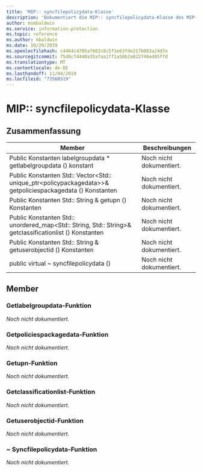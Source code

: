 ```yaml
---
title: 'MIP:: syncfilepolicydata-Klasse'
description: 'Dokumentiert die MIP:: syncfilepolicydata-Klasse des MIP-SDKs (Microsoft Information Protection).'
author: msmbaldwin
ms.service: information-protection
ms.topic: reference
ms.author: mbaldwin
ms.date: 10/29/2019
ms.openlocfilehash: c4464c4705af082c8c5f1e63fde217b083a24d7e
ms.sourcegitcommit: f5d8cf4440a35afaa1ff1a58b2a022740ed85ffd
ms.translationtype: MT
ms.contentlocale: de-DE
ms.lasthandoff: 11/04/2019
ms.locfileid: "73560519"
---
```

# <a name="class-mipsyncfilepolicydata"></a>MIP:: syncfilepolicydata-Klasse 
  
## <a name="summary"></a>Zusammenfassung
 Member                        | Beschreibungen                                
--------------------------------|---------------------------------------------
Public Konstanten labelgroupdata * getlabelgroupdata () konstant  | Noch nicht dokumentiert.
Public Konstanten Std:: Vector\<Std:: unique_ptr\<policypackagedata\>\>& getpoliciespackagedata () Konstanten  | Noch nicht dokumentiert.
Public Konstanten Std:: String & getupn () Konstanten  | Noch nicht dokumentiert.
Public Konstanten Std:: unordered_map\<Std:: String, Std:: String\>& getclassificationlist () Konstanten  | Noch nicht dokumentiert.
Public Konstanten Std:: String & getuserobjectid () Konstanten  | Noch nicht dokumentiert.
public virtual ~ syncfilepolicydata ()  | Noch nicht dokumentiert.
  
## <a name="members"></a>Member
  
### <a name="getlabelgroupdata-function"></a>Getlabelgroupdata-Funktion
_Noch nicht dokumentiert._

  
### <a name="getpoliciespackagedata-function"></a>Getpoliciespackagedata-Funktion
_Noch nicht dokumentiert._

  
### <a name="getupn-function"></a>Getupn-Funktion
_Noch nicht dokumentiert._

  
### <a name="getclassificationlist-function"></a>Getclassificationlist-Funktion
_Noch nicht dokumentiert._

  
### <a name="getuserobjectid-function"></a>Getuserobjectid-Funktion
_Noch nicht dokumentiert._

  
### <a name="syncfilepolicydata-function"></a>~ Syncfilepolicydata-Funktion
_Noch nicht dokumentiert._
